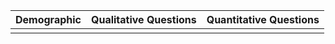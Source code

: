 | Demographic | Qualitative Questions | Quantitative Questions | 
| ----------- | --------------------- | ---------------------- |
|             |                       |                        |
